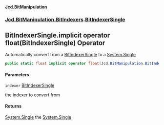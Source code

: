 #### [Jcd.BitManipulation](index.md 'index')
### [Jcd.BitManipulation.BitIndexers](Jcd.BitManipulation.BitIndexers.md 'Jcd.BitManipulation.BitIndexers').[BitIndexerSingle](Jcd.BitManipulation.BitIndexers.BitIndexerSingle.md 'Jcd.BitManipulation.BitIndexers.BitIndexerSingle')

## BitIndexerSingle.implicit operator float(BitIndexerSingle) Operator

Automatically convert from a [BitIndexerSingle](Jcd.BitManipulation.BitIndexers.BitIndexerSingle.md 'Jcd.BitManipulation.BitIndexers.BitIndexerSingle') to a [System.Single](https://docs.microsoft.com/en-us/dotnet/api/System.Single 'System.Single')

```csharp
public static float implicit operator float(Jcd.BitManipulation.BitIndexers.BitIndexerSingle indexer);
```
#### Parameters

<a name='Jcd.BitManipulation.BitIndexers.BitIndexerSingle.op_Implicitfloat(Jcd.BitManipulation.BitIndexers.BitIndexerSingle).indexer'></a>

`indexer` [BitIndexerSingle](Jcd.BitManipulation.BitIndexers.BitIndexerSingle.md 'Jcd.BitManipulation.BitIndexers.BitIndexerSingle')

the indexer to convert from

#### Returns
[System.Single](https://docs.microsoft.com/en-us/dotnet/api/System.Single 'System.Single')
the [System.Single](https://docs.microsoft.com/en-us/dotnet/api/System.Single 'System.Single')